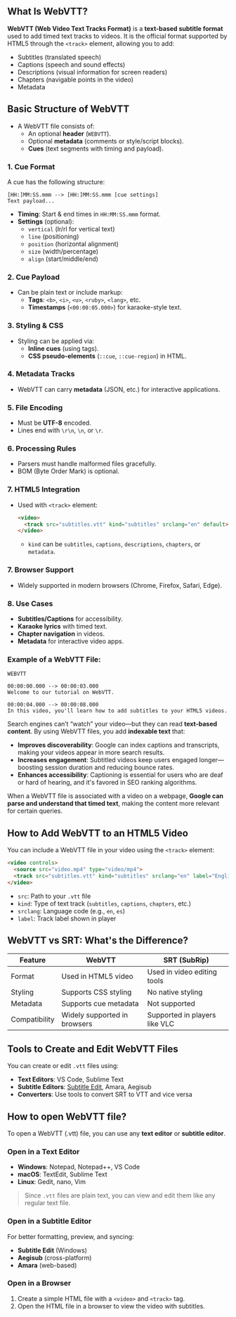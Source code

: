 ## What Is WebVTT?

**WebVTT (Web Video Text Tracks Format)** is a **text-based subtitle format** used to add timed text tracks to videos. It is the official format supported by HTML5 through the `<track>` element, allowing you to add:

* Subtitles (translated speech)
* Captions (speech and sound effects)
* Descriptions (visual information for screen readers)
* Chapters (navigable points in the video)
* Metadata

## Basic Structure of WebVTT
- A WebVTT file consists of:
  - An optional **header** (`WEBVTT`).
  - Optional **metadata** (comments or style/script blocks).
  - **Cues** (text segments with timing and payload).

### 1. Cue Format
A cue has the following structure:
```
[HH:]MM:SS.mmm --> [HH:]MM:SS.mmm [cue settings]
Text payload...
```
- **Timing**: Start & end times in `HH:MM:SS.mmm` format.
- **Settings** (optional):  
  - `vertical` (lr/rl for vertical text)  
  - `line` (positioning)  
  - `position` (horizontal alignment)  
  - `size` (width/percentage)  
  - `align` (start/middle/end)  

### 2. Cue Payload
- Can be plain text or include markup:
  - **Tags**: `<b>`, `<i>`, `<u>`, `<ruby>`, `<lang>`, etc.
  - **Timestamps** (`<00:00:05.000>`) for karaoke-style text.

### 3. Styling & CSS
- Styling can be applied via:
  - **Inline cues** (using tags).
  - **CSS pseudo-elements** (`::cue`, `::cue-region`) in HTML.

### 4. Metadata Tracks
- WebVTT can carry **metadata** (JSON, etc.) for interactive applications.

### 5. File Encoding
- Must be **UTF-8** encoded.
- Lines end with `\r\n`, `\n`, or `\r`.

### 6. Processing Rules
- Parsers must handle malformed files gracefully.
- BOM (Byte Order Mark) is optional.

### 7. HTML5 Integration
- Used with `<track>` element:
  ```html
  <video>
    <track src="subtitles.vtt" kind="subtitles" srclang="en" default>
  </video>
  ```
  - `kind` can be `subtitles`, `captions`, `descriptions`, `chapters`, or `metadata`.

### 7. Browser Support
- Widely supported in modern browsers (Chrome, Firefox, Safari, Edge).

### 8. Use Cases
- **Subtitles/Captions** for accessibility.
- **Karaoke lyrics** with timed text.
- **Chapter navigation** in videos.
- **Metadata** for interactive video apps.

### Example of a WebVTT File:

```vtt
WEBVTT

00:00:00.000 --> 00:00:03.000
Welcome to our tutorial on WebVTT.

00:00:04.000 --> 00:00:08.000
In this video, you'll learn how to add subtitles to your HTML5 videos.
```

Search engines can’t “watch” your video—but they can read **text-based content**. By using WebVTT files, you add **indexable text** that:

* **Improves discoverability**: Google can index captions and transcripts, making your videos appear in more search results.
* **Increases engagement**: Subtitled videos keep users engaged longer—boosting session duration and reducing bounce rates.
* **Enhances accessibility**: Captioning is essential for users who are deaf or hard of hearing, and it's favored in SEO ranking algorithms.

When a WebVTT file is associated with a video on a webpage, **Google can parse and understand that timed text**, making the content more relevant for certain queries.

## How to Add WebVTT to an HTML5 Video

You can include a WebVTT file in your video using the `<track>` element:

```html
<video controls>
  <source src="video.mp4" type="video/mp4">
  <track src="subtitles.vtt" kind="subtitles" srclang="en" label="English">
</video>
```

* `src`: Path to your `.vtt` file
* `kind`: Type of text track (`subtitles`, `captions`, `chapters`, etc.)
* `srclang`: Language code (e.g., `en`, `es`)
* `label`: Track label shown in player

## WebVTT vs SRT: What's the Difference?

| Feature       | WebVTT                       | SRT (SubRip)                  |
| ------------- | ---------------------------- | ----------------------------- |
| Format        | Used in HTML5 video          | Used in video editing tools   |
| Styling       | Supports CSS styling         | No native styling             |
| Metadata      | Supports cue metadata        | Not supported                 |
| Compatibility | Widely supported in browsers | Supported in players like VLC |

## Tools to Create and Edit WebVTT Files

You can create or edit `.vtt` files using:

* **Text Editors**: VS Code, Sublime Text
* **Subtitle Editors**: [Subtitle Edit](https://www.nikse.dk/subtitleedit), Amara, Aegisub
* **Converters**: Use tools to convert SRT to VTT and vice versa

## How to open WebVTT file?

To open a WebVTT (.vtt) file, you can use any **text editor** or **subtitle editor**. 

### Open in a Text Editor

* **Windows**: Notepad, Notepad++, VS Code
* **macOS**: TextEdit, Sublime Text
* **Linux**: Gedit, nano, Vim

> Since `.vtt` files are plain text, you can view and edit them like any regular text file.

### Open in a Subtitle Editor

For better formatting, preview, and syncing:

* **Subtitle Edit** (Windows)
* **Aegisub** (cross-platform)
* **Amara** (web-based)

### Open in a Browser

1. Create a simple HTML file with a `<video>` and `<track>` tag.
2. Open the HTML file in a browser to view the video with subtitles.

